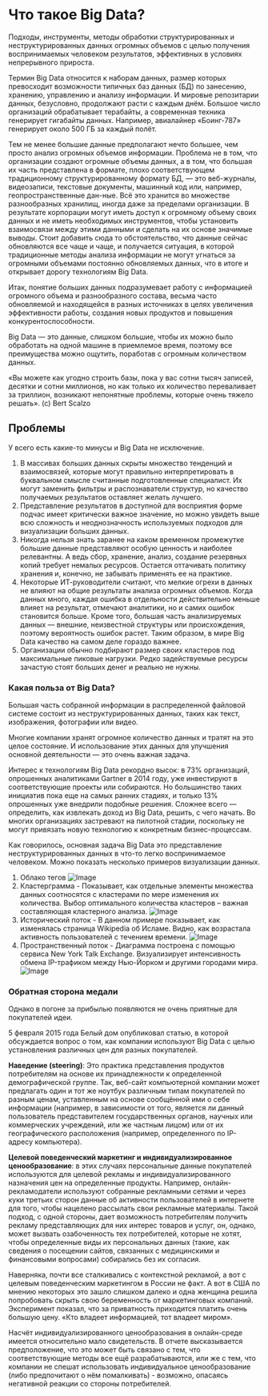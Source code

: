 # Что такое Big Data?

Подходы, инструменты, методы обработки структурированных и неструктурированных данных огромных объемов с целью получения воспринимаемых человеком результатов, эффективных в условиях непрерывного прироста.

Термин Big Data относится к наборам данных, размер которых превосходит возможности типичных баз данных (БД) по занесению, хранению, управлению и анализу информации. И мировые репозитарии данных, безусловно, продолжают расти с каждым днём. Большое число организаций обрабатывает терабайты, а современная техника генерирует гигабайты данных. Например, авиалайнер «Боинг-787» генерирует около 500 ГБ за каждый полёт.

Тем не менее большие данные предполагают нечто большее, чем просто анализ огромных объемов информации. Проблема не в том, что организации создают огромные объемы данных, а в том, что большая их часть представлена в формате, плохо соответствующем традиционному структурированному формату БД, — это веб-журналы, видеозаписи, текстовые документы, машинный код или, например, геопространственные дан-ные. Всё это хранится во множестве разнообразных хранилищ, иногда даже за пределами организации. В результате корпорации могут иметь доступ к огромному объему своих данных и не иметь необходимых инструментов, чтобы установить взаимосвязи между этими данными и сделать на их основе значимые выводы. Стоит добавить сюда то обстоятельство, что данные сейчас обновляются все чаще и чаще, и получается ситуация, в которой традиционные методы анализа информации не могут угнаться за огромными объемами постоянно обновляемых данных, что в итоге и открывает дорогу технологиям Big Data.

Итак, понятие больших данных подразумевает работу с информацией огромного объема и разнообразного состава, весьма часто обновляемой и находящейся в разных источниках в целях увеличения эффективности работы, создания новых продуктов и повышения конкурентоспособности.

Big Data — это данные, слишком большие, чтобы их можно было обработать на одной машине в приемлемое время, поэтому все преимущества можно ощутить, поработав с огромным количеством данных.

«Вы можете как угодно строить базы, пока у вас сотни тысяч записей, десятки и сотни миллионов, но как только их количество переваливает за триллион, возникают непонятные проблемы, которые очень тяжело решать». (с) Bert Scalzo

## Проблемы

У всего есть какие-то минусы и Big Data не исключение.

1. В массивах больших данных скрыты множество тенденций и взаимосвязей, которые могут правильно интерпретировать в буквальном смысле считанные подготовленные специалист. Их могут заменить фильтры и распознаватели структур, но качество получаемых результатов оставляет желать лучшего.
2. Представление результатов в доступной для восприятия форме подчас имеет критически важное значение, но можно увидеть выше всю сложность и неоднозначность используемых подходов для визуализации больших данных.
3. Никогда нельзя знать заранее на каком временном промежутке большие данные представляют особую ценность и наиболее релевантны. А ведь сбор, хранение, анализ, создание резервных копий требует немалых ресурсов. Остается оттачивать политику хранения и, конечно, не забывать применять ее на практике.
4. Некоторые ИТ-руководители считают, что мелкие огрехи в данных не влияют на общие результаты анализа огромных объемов. Когда данных много, каждая ошибка в отдельности действительно меньше влияет на результат, отмечают аналитики, но и самих ошибок становится больше. Кроме того, большая часть анализируемых данных — внешние, неизвестной структуры или происхождения, поэтому вероятность ошибок растет. Таким образом, в мире Big Data качество на самом деле гораздо важнее.
5. Организации обычно подбирают размер своих кластеров под максимальные пиковые нагрузки. Редко задействуемые ресурсы зачастую стоят больших денег и реально не нужны.

### Какая польза от Big Data?

Большая часть собранной информации в распределенной файловой системе состоит из неструктурированных данных, таких как текст, изображения, фотографии или видео.

Многие компании хранят огромное количество данных и тратят на это целое состояние. И использование этих данных для улучшения основной деятельности — это очень важная задача.

Интерес к технологиям Big Data рекордно высок: в 73% организаций, опрошенных аналитиками Gartner в 2014 году, уже инвестируют в соответствующие проекты или собираются. Но большинство таких инициатив пока еще на самых ранних стадиях, и только 13% опрошенных уже внедрили подобные решения. Сложнее всего — определить, как извлекать доход из Big Data, решить, с чего начать. Во многих организациях застревают на пилотной стадии, поскольку не могут привязать новую технологию к конкретным бизнес-процессам.

Как говорилось, основная задача Big Data это представление неструктурированных данных в что-то легко воспринимаемое человеком. Можно показать несколько примеров визуализации данных.

1. Облако тегов
![Image](http://pics.sl/e31/0ad/8c4b5b51.jpg)
2. Кластерграмма - Показывает, как отдельные элементы множества данных соотносятся с кластерами по мере изменения их количества. Выбор оптимального количества кластеров – важная составляющая кластерного анализа.
![Image](http://pics.sl/4ea/4ea/cf3f4ea0.png)
3. Исторический поток - В данном примере показывает, как изменялась страница Wikipedia об Исламе. Видно, как возрастала активность пользователей с течением времени.
![Image](http://pics.sl/956/d09/da882d24.png)
4. Пространственный поток - Диаграмма построена с помощью сервиса New York Talk Exchange. Визуализирует интенсивность обмена IP-трафиком между Нью-Йорком и другими городами мира.
![Image](http://pics.sl/cc2/ab6/eab6cc21.jpg)

### Обратная сторона медали

Однако в погоне за прибылью появляются не очень приятные для покупателей идеи.

5 февраля 2015 года Белый дом опубликовал статью, в которой обсуждается вопрос о том, как компании используют Big Data с целью установления различных цен для разных покупателей.

**Наведение (steering)**: Это практика представления продуктов потребителям на основе их принадлежности к определенной демографической группе. Так, веб-сайт компьютерной компании может предлагать один и тот же ноутбук различным типам покупателей по разным ценам, уставленным на основе сообщённой ими о себе информации (например, в зависимости от того, является ли данный пользователь представителем государственных органов, научных или коммерческих учреждений, или же частным лицом) или от их географического расположения (например, определенного по IP-адресу компьютера).

**Целевой поведенческий маркетинг и индивидуализированное ценообразование**: в этих случаях персональные данные покупателей используются для целевой рекламы и индивидуализированного назначения цен на определенные продукты. Например, онлайн-рекламодатели используют собранные рекламными сетями и через куки третьих сторон данные об активности пользователей в интернете для того, чтобы нацелено рассылать свои рекламные материалы. Такой подход, с одной стороны, дает возможность потребителям получить рекламу представляющих для них интерес товаров и услуг, он, однако, может вызвать озабоченность тех потребителей, которые не хотят, чтобы определенные виды их персональных данных (такие, как сведения о посещении сайтов, связанных с медицинскими и финансовыми вопросами) собирались без их согласия.

Наверняка, почти все сталкивались с контекстной рекламой, а вот с целевым поведенческим маркетингом в России не факт. А вот в США по мнению некоторых это зашло слишком далеко и одна женщина решила попробовать скрыть свою беременность от маркетинговых компаний. Эксперимент показал, что за приватность приходится платить очень большую цену. «Кто владеет информацией, тот владеет миром».

Насчёт индивидуализированного ценообразования в онлайн-среде имеется относительно мало свидетельств. В отчете высказывается предположение, что это может быть связано с тем, что соответствующие методы все ещё разрабатываются, или же с тем, что компании не спешат использовать индивидуальное ценообразование (либо предпочитают о нём помалкивать) - возможно, опасаясь негативной реакции со стороны потребителей.
